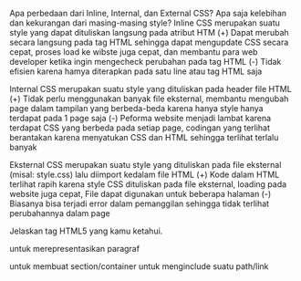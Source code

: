 Apa perbedaan dari Inline, Internal, dan External CSS? Apa saja kelebihan dan kekurangan dari masing-masing style?
Inline CSS merupakan suatu style yang dapat dituliskan langsung pada atribut HTM
(+) Dapat merubah secara langsung pada tag HTML sehingga dapat mengupdate CSS secara cepat, proses load ke wibste juga cepat, dan membantu para web developer ketika ingin mengecheck perubahan pada tag HTML
(-) Tidak efisien karena hamya diterapkan pada satu line atau tag HTML saja

Internal CSS merupakan suatu style yang dituliskan pada header file HTML
(+) Tidak perlu menggunakan banyak file eksternal, membantu mengubah page dalam tampilan yang berbeda-beda karena hanya style hanya terdapat pada 1 page saja
(-) Peforma website menjadi lambat karena terdapat CSS yang berbeda pada setiap page, codingan yang terlihat berantakan karena menyatukan CSS dan HTML sehingga terlihat terlalu banyak

Eksternal CSS merupakan suatu style yang dituliskan pada file eksternal (misal: style.css) lalu diimport kedalam file HTML
(+) Kode dalam HTML terlihat rapih karena style CSS dituliskan pada file eksternal, loading pada website juga cepat, File dapat digunakan untuk beberapa halaman
(-) Biasanya bisa terjadi error dalam pemanggilan sehingga tidak terlihat perubahannya dalam page

Jelaskan tag HTML5 yang kamu ketahui.
<p> untuk merepresentasikan paragraf
<div> untuk membuat section/container
<link> untuk menginclude suatu path/link
<title>  untuk mengatur title tab browser
<a> untuk menambah suatu link pada page
<body> untuk membuat dokumen body
<head> untuk membuat head dokumen, bisa berisi title
<h1> to <h6> untuk mendefinisikan html headings (headings untuk font, yaitu seperti besar kecil font)

Jelaskan tipe-tipe CSS selector yang kamu ketahui.
selector tag <p> untuk memilih elemen berdasarkan nama tag untuk menambahkan style.
selector class (misal : .login{}) akan memilih elemen berdasarkan nama class yang diberikan untuk menambahkan style.
selector id (misal : #style {}) bersifat lebih unik sehingga dapat digunakan oleh satu elemen saja untuk menambahkan style. 
selector pseudo akan memilih elemen semu seperti state pada elemen, pada selector ini terdapat dua macam selector pseudo, yaitu pseudo-element dan pseudo-class.
selector atribut akan memilih elemen berdasarkan atribut untuk menambahkan style.
